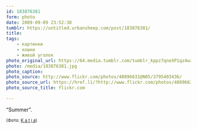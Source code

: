 ```yaml
---
id: 183876381
form: photo
date: 2009-09-09 23:52:38
tumblr: https://untitled.urbansheep.com/post/183876381/
title:
tags:
    - картинки
    - кошки
    - живой уголок
photo_original_url: https://64.media.tumblr.com/tumblr_kppz7qneXP1qz4wzio1_500.jpg
photo: /media/183876381.jpg
photo_caption: 
photo_source: http://www.flickr.com/photos/40896631@N05/3795403436/
photo_source_url: https://href.li/?http://www.flickr.com/photos/40896631@N05/3795403436/
photo_source_title: flickr.com

---
```


<p>“Summer”.</p>

<p><small>(Фото: <a href="http://www.flickr.com/photos/40896631@N05/3795403436/">K a t j a</a>)</small></p>
